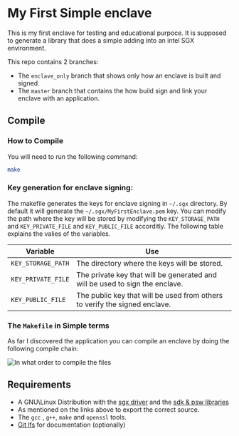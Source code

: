 # My First Simple enclave

This is my first enclave for testing and educational purpoce.
It is supposed to generate a library that does a simple adding into an intel SGX environment.

This repo contains 2 branches:

* The `enclave_only` branch that shows only how an enclave is built and signed.
* The `master` branch that contains the how build sign and link your enclave with an application.

## Compile

### How to Compile

You will need to run the following command:

```bash
make
```

### Key generation for enclave signing:

The makefile generates the keys for enclave signing in `~/.sgx` directory. By default it will generate the `~/.sgx/MyFirstEnclave.pem` key. You can modify the path where the key will be stored by modifying the `KEY_STORAGE_PATH` and `KEY_PRIVATE_FILE` and `KEY_PUBLIC_FILE` accorditly. The following table explains the valies of the variables.

Variable | Use
--- | ---
`KEY_STORAGE_PATH` | The directory where the keys will be stored.
`KEY_PRIVATE_FILE` | The private key that will be generated and will be used to sign the enclave.
`KEY_PUBLIC_FILE` | The public key that will be used from others to verify the signed enclave.

### The `Makefile` in Simple terms

As far I discovered the application you can compile an enclave by doing the following compile chain:

![In what order to compile the files](https://media.githubusercontent.com/media/pc-magas/myFirstEnclave/master/doc/SGX%20Compile%20workflow.png)


## Requirements

* A GNU\Linux Distribution with the [sgx driver](https://github.com/01org/linux-sgx-driver) and the [sdk & psw libraries](https://github.com/01org/linux-sgx)
* As mentioned on the links above to export the correct source.
* The `gcc` , `g++`, `make` and `openssl` tools.
* [Git lfs](https://git-lfs.github.com/) for documentation (optionally)
